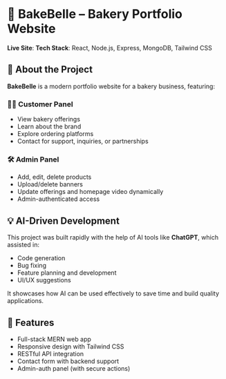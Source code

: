 # 🍰 BakeBelle – Bakery Portfolio Website

**Live Site**: 
**Tech Stack**: React, Node.js, Express, MongoDB, Tailwind CSS

## 🧁 About the Project

**BakeBelle** is a modern portfolio website for a bakery business, featuring:

### 👩‍🍳 Customer Panel
- View bakery offerings
- Learn about the brand
- Explore ordering platforms
- Contact for support, inquiries, or partnerships

### 🛠️ Admin Panel
- Add, edit, delete products
- Upload/delete banners
- Update offerings and homepage video dynamically
- Admin-authenticated access

## 💡 AI-Driven Development

This project was built rapidly with the help of AI tools like **ChatGPT**, which assisted in:
- Code generation
- Bug fixing
- Feature planning and development
- UI/UX suggestions

It showcases how AI can be used effectively to save time and build quality applications.

## 🚀 Features
- Full-stack MERN web app
- Responsive design with Tailwind CSS
- RESTful API integration
- Contact form with backend support
- Admin-auth panel (with secure actions)
